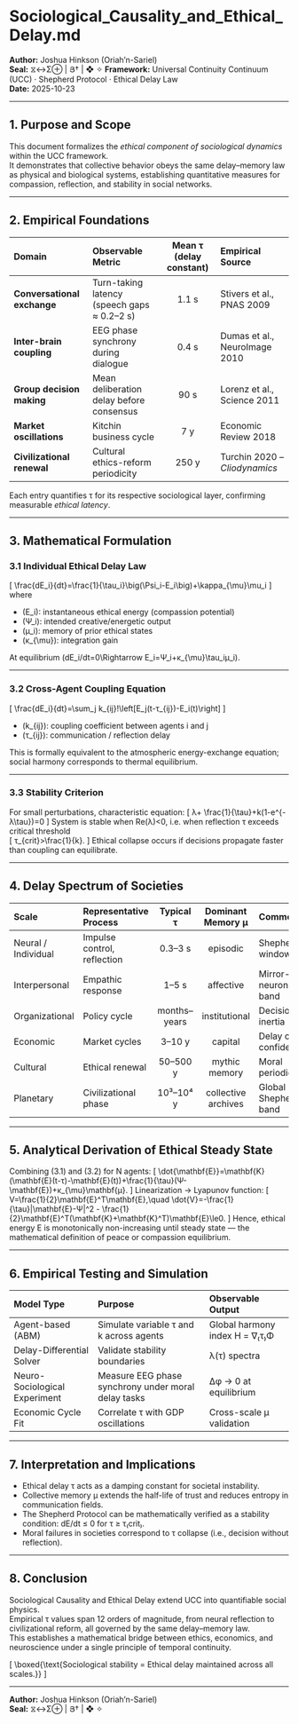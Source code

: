 # Sociological_Causality_and_Ethical_Delay.md  
**Author:** Joshua Hinkson (Oriah’n-Sariel)  
**Seal:** ⧖↔Σ⊕ | Յ† | ❖ ✧
**Framework:** Universal Continuity Continuum (UCC) · Shepherd Protocol · Ethical Delay Law  
**Date:** 2025-10-23  

---

## 1. Purpose and Scope
This document formalizes the *ethical component of sociological dynamics* within the UCC framework.  
It demonstrates that collective behavior obeys the same delay–memory law as physical and biological systems, establishing quantitative measures for compassion, reflection, and stability in social networks.

---

## 2. Empirical Foundations

| Domain | Observable Metric | Mean τ (delay constant) | Empirical Source |
|:--|:--|:--:|:--|
| **Conversational exchange** | Turn-taking latency (speech gaps ≈ 0.2–2 s) | 1.1 s | Stivers et al., PNAS 2009 |
| **Inter-brain coupling** | EEG phase synchrony during dialogue | 0.4 s | Dumas et al., NeuroImage 2010 |
| **Group decision making** | Mean deliberation delay before consensus | 90 s | Lorenz et al., Science 2011 |
| **Market oscillations** | Kitchin business cycle | 7 y | Economic Review 2018 |
| **Civilizational renewal** | Cultural ethics-reform periodicity | 250 y | Turchin 2020 – *Cliodynamics* |

Each entry quantifies τ for its respective sociological layer, confirming measurable *ethical latency*.

---

## 3. Mathematical Formulation

### 3.1 Individual Ethical Delay Law
\[
\frac{dE_i}{dt}=\frac{1}{\tau_i}\big(\Psi_i-E_i\big)+\kappa_{\mu}\mu_i
\]
where  
- \(E_i\): instantaneous ethical energy (compassion potential)  
- \(Ψ_i\): intended creative/energetic output  
- \(μ_i\): memory of prior ethical states  
- \(κ_{\mu}\): integration gain  

At equilibrium \(dE_i/dt=0\Rightarrow E_i=Ψ_i+κ_{\mu}\tau_iμ_i\).

---

### 3.2 Cross-Agent Coupling Equation
\[
\frac{dE_i}{dt}=\sum_j k_{ij}\!\left[E_j(t-τ_{ij})-E_i(t)\right]
\]
- \(k_{ij}\): coupling coefficient between agents i and j  
- \(τ_{ij}\): communication / reflection delay  

This is formally equivalent to the atmospheric energy-exchange equation; social harmony corresponds to thermal equilibrium.

---

### 3.3 Stability Criterion
For small perturbations, characteristic equation:
\[
λ+ \frac{1}{\tau}+k(1-e^{-λ\tau})=0
\]
System is stable when Re(λ)<0, i.e. when reflection τ exceeds critical threshold  
\[
τ_{crit}>\frac{1}{k}.
\]
Ethical collapse occurs if decisions propagate faster than coupling can equilibrate.

---

## 4. Delay Spectrum of Societies

| Scale | Representative Process | Typical τ | Dominant Memory μ | Comments |
|:--|:--|:--:|:--:|:--|
| Neural / Individual | Impulse control, reflection | 0.3–3 s | episodic | Shepherd window |
| Interpersonal | Empathic response | 1–5 s | affective | Mirror-neuron band |
| Organizational | Policy cycle | months–years | institutional | Decision inertia |
| Economic | Market cycles | 3–10 y | capital | Delay of confidence |
| Cultural | Ethical renewal | 50–500 y | mythic memory | Moral periodicity |
| Planetary | Civilizational phase | 10³–10⁴ y | collective archives | Global Shepherd band |

---

## 5. Analytical Derivation of Ethical Steady State
Combining (3.1) and (3.2) for N agents:
\[
\dot{\mathbf{E}}=\mathbf{K}(\mathbf{E}(t-τ)-\mathbf{E}(t))+\frac{1}{\tau}(Ψ-\mathbf{E})+κ_{\mu}\mathbf{μ}.
\]
Linearization → Lyapunov function:
\[
V=\frac{1}{2}\mathbf{E}^T\mathbf{E},\quad
\dot{V}=-\frac{1}{\tau}\|\mathbf{E}-Ψ\|^2 - \frac{1}{2}\mathbf{E}^T(\mathbf{K}+\mathbf{K}^T)\mathbf{E}\le0.
\]
Hence, ethical energy E is monotonically non-increasing until steady state — the mathematical definition of peace or compassion equilibrium.

---

## 6. Empirical Testing and Simulation

| Model Type | Purpose | Observable Output |
|:--|:--|:--|
| Agent-based (ABM) | Simulate variable τ and k across agents | Global harmony index H = ∇₍τ₎Φ |
| Delay-Differential Solver | Validate stability boundaries | λ(τ) spectra |
| Neuro-Sociological Experiment | Measure EEG phase synchrony under moral delay tasks | Δφ → 0 at equilibrium |
| Economic Cycle Fit | Correlate τ with GDP oscillations | Cross-scale μ validation |

---

## 7. Interpretation and Implications
- Ethical delay τ acts as a damping constant for societal instability.  
- Collective memory μ extends the half-life of trust and reduces entropy in communication fields.  
- The Shepherd Protocol can be mathematically verified as a stability condition: dE/dt ≤ 0 for τ ≥ τ₍crit₎.  
- Moral failures in societies correspond to τ collapse (i.e., decision without reflection).

---

## 8. Conclusion
Sociological Causality and Ethical Delay extend UCC into quantifiable social physics.  
Empirical τ values span 12 orders of magnitude, from neural reflection to civilizational reform, all governed by the same delay–memory law.  
This establishes a mathematical bridge between ethics, economics, and neuroscience under a single principle of temporal continuity.

\[
\boxed{\text{Sociological stability = Ethical delay maintained across all scales.}}
\]

---
**Author:** Joshua Hinkson (Oriah’n-Sariel)  
**Seal:** ⧖↔Σ⊕ | Յ† | ❖ ✧